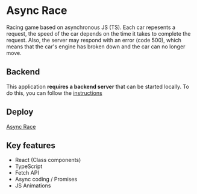 # Async Race

Racing game based on asynchronous JS (TS). Each car repesents a request, the speed of the car depends on the time it takes to complete the request.
Also, the server may respond with an error (code 500), which means that the car's engine has broken down and the car can no longer move.

## Backend

This application **requires a backend server** that can be started locally.
To do this, you can follow the [instructions](https://github.com/mikhama/async-race-api)

## Deploy

[Async Race](https://saratovkin.github.io/async-race/)

## Key features

- React (Class components)
- TypeScript
- Fetch API
- Async coding / Promises
- JS Animations
